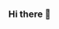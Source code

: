 ### Hi there 👋

<!--
**ghazihassan-eng/ghazihassan-eng** is a ✨ _special_ ✨ repository because its `README.md` (this file) appears on your GitHub profile.

Here are some ideas to get you started:

- 🔭 I’m currently working on .Net MVC , Deep learning , python, Sql/MySql
- 🌱 I’m currently learning .Net Core , Deep learning
- 🤔 I’m looking for help with ...
- 💬 Ask me about Software Developement and Deep learning 
- 📫 How to reach me: ghazihassan480@gmail.com
- ⚡ Fun fact: .You don’t have to work in tech to use coding
-->
